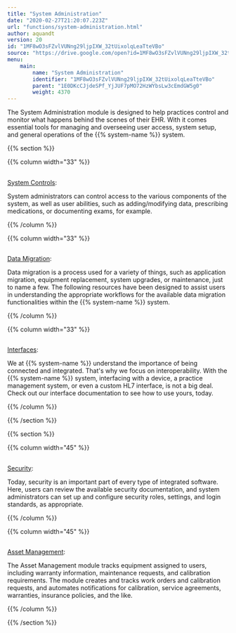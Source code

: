 ```yaml
---
title: "System Administration"
date: "2020-02-27T21:20:07.223Z"
url: "functions/system-administration.html"
author: aquandt
version: 20
id: "1MF8wO3sFZvlVUNng29ljpIXW_32tUixolqLeaTteVBo"
source: "https://drive.google.com/open?id=1MF8wO3sFZvlVUNng29ljpIXW_32tUixolqLeaTteVBo"
menu:
    main:
        name: "System Administration"
        identifier: "1MF8wO3sFZvlVUNng29ljpIXW_32tUixolqLeaTteVBo"
        parent: "1E0DKcCJjdeSPf_YjJUF7pMO72HzWYbsLw3cEmdGW5g0"
        weight: 4370
---
```









The System Administration module is designed to help practices control and monitor what happens behind the scenes of their EHR. With it comes essential tools for managing and overseeing user access, system setup, and general operations of the {{% system-name %}} system.







{{% section %}}

{{% column width="33" %}}

## 

[System Controls](system-administration/system-controls.html):

System administrators can control access to the various components of the system, as well as user abilities, such as adding/modifying data, prescribing medications, or documenting exams, for example.

{{% /column %}}


{{% column width="33" %}}

## 

[Data Migration](system-administration/data-migration.html):

Data migration is a process used for a variety of things, such as application migration, equipment replacement, system upgrades, or maintenance, just to name a few. The following resources have been designed to assist users in understanding the appropriate workflows for the available data migration functionalities within the {{% system-name %}} system.

{{% /column %}}


{{% column width="33" %}}

## 

[Interfaces](system-administration/interfaces.html):

We at {{% system-name %}} understand the importance of being connected and integrated. That's why we focus on interoperability. With the {{% system-name %}} system, interfacing with a device, a practice management system, or even a custom HL7 interface, is not a big deal. Check out our interface documentation to see how to use yours, today.

{{% /column %}}


{{% /section %}}


{{% section %}}

{{% column width="45" %}}

## 

[Security](system-administration/security.html):

Today, security is an important part of every type of integrated software. Here, users can review the available security documentation, and system administrators can set up and configure security roles, settings, and login standards, as appropriate.

{{% /column %}}


{{% column width="45" %}}

## 

[Asset Management](system-administration/asset-management.html):

The Asset Management module tracks equipment assigned to users, including warranty information, maintenance requests, and calibration requirements. The module creates and tracks work orders and calibration requests, and automates notifications for calibration, service agreements, warranties, insurance policies, and the like.

{{% /column %}}


{{% /section %}}


